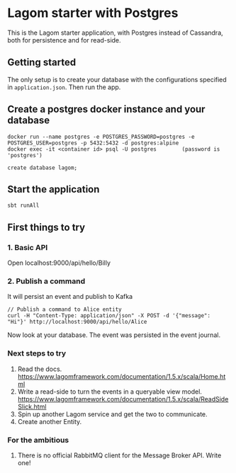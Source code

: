 # Lagom starter with Postgres

This is the Lagom starter application, with Postgres instead of Cassandra, both for persistence and for read-side.

## Getting started

The only setup is to create your database with the configurations specified in `application.json`.
Then run the app.


## Create a postgres docker instance and your database

```
docker run --name postgres -e POSTGRES_PASSWORD=postgres -e POSTGRES_USER=postgres -p 5432:5432 -d postgres:alpine
docker exec -it <container id> psql -U postgres        (password is 'postgres')

create database lagom;
```

## Start the application

```
sbt runAll
```

## First things to try

### 1. Basic API

Open localhost:9000/api/hello/Billy

### 2. Publish a command

It will persist an event and publish to Kafka

```
// Publish a command to Alice entity
curl -H "Content-Type: application/json" -X POST -d '{"message": "Hi"}' http://localhost:9000/api/hello/Alice
```

Now look at your database. The event was persisted in the event journal.

### Next steps to try

1. Read the docs. https://www.lagomframework.com/documentation/1.5.x/scala/Home.html
2. Write a read-side to turn the events in a queryable view model. https://www.lagomframework.com/documentation/1.5.x/scala/ReadSideSlick.html
3. Spin up another Lagom service and get the two to communicate.
4. Create another Entity.

### For the ambitious

1. There is no official RabbitMQ client for the Message Broker API. Write one!

